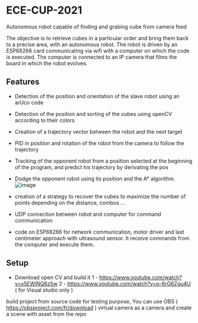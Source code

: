 # ECE-CUP-2021
Autonomous robot capable of finding and grabing cube from camera feed

The objective is to retrieve cubes in a particular order and bring them back to a precise area, with an autonomous robot. 
The robot is driven by an ESP68266 card communicating via wifi with a computer on which the code is executed. The computer is connected to an IP camera that films the board in which the robot evolves.

## Features
 - Detection of the position and orientation of the slave robot using an arUco code
 - Detection of the position and sorting of the cubes using openCV according to their colors
 - Creation of a trajectory vector between the robot and the next target
 - PID in position and rotation of the robot from the camera to follow the trajectory
 - Tracking of the opponent robot from a position selected at the beginning of the program, and predict his trajectory by derivating the pos
 - Dodge the opponent robot using its position and the A* algorithm. 
 ![image](https://user-images.githubusercontent.com/93131053/219491715-4ada151a-629e-4e3d-86f9-2c1a3f57dce4.png)

 - creation of a strategy to recover the cubes to maximize the number of points depending on the distance, combos ...
 
 - UDP connection between robot and computer for command communication

 - code on ESP68266 for network communication, motor driver and last centimeter approach with ultrasound sensor. It receive commands from the computer and execute them. 
 
 ## Setup
 
 - Download open CV and build it 
1 - https://www.youtube.com/watch?v=x5EWlNQ6z5w
2 - https://www.youtube.com/watch?v=p-6rG6Zgu4U ( for Visual studio only ) 

build project from source code
for testing purpose, You can use OBS ( https://obsproject.com/fr/download ) virtual camera as a camera and create a scene with asset from the repo
